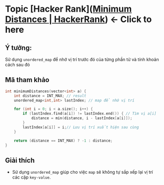 # Topic [Hacker Rank]([Minimum Distances | HackerRank](https://www.hackerrank.com/challenges/minimum-distances/problem?isFullScreen=true)) <- Click to here

## Ý tưởng:

Sử dụng `unordered_map` để nhớ vị trí trước đó của từng phần tử và tính khoản cách sau đó

## Mã tham khảo

```cpp
int minimumDistances(vector<int> a) {
    int distance = INT_MAX; // result
    unordered_map<int,int> lastIndex; // map để nhớ vị trí

    for (int i = 0; i < a.size(); i++) {
        if (lastIndex.find(a[i]) != lastIndex.end()) { // Tìm vị a[i]
            distance = min(distance, i - lastIndex[a[i]]);
        }
        lastIndex[a[i]] = i;// Lưu vị trí xuất hiện sau cùng
    }

    return (distance == INT_MAX) ? -1 : distance;
}


```

## Giải thích

- Sử dụng `unordered_map` giúp cho việc `map` sẽ không tự sắp xếp lại vị trí các cặp `key-value`.
